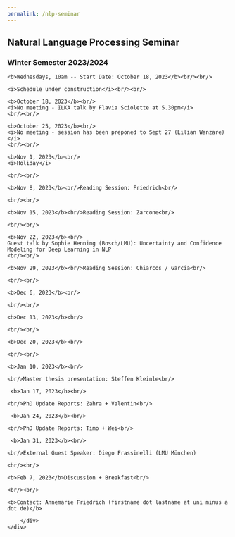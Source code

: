 ```yaml
---
permalink: /nlp-seminar
---
```


<div class="container">
    <div class="row">
        <div class="col-lg-12 text-center">
    <h2>Natural Language Processing Seminar</h2>
    <h3>Winter Semester 2023/2024</h3>

    <b>Wednesdays, 10am -- Start Date: October 18, 2023</b><br/><br/>

    <i>Schedule under construction</i><br/><br/>

    <b>October 18, 2023</b><br/>
    <i>No meeting - ILKA talk by Flavia Sciolette at 5.30pm</i>
    <br/><br/>

    <b>October 25, 2023</b><br/>
    <i>No meeting - session has been preponed to Sept 27 (Lilian Wanzare)</i>
    <br/><br/>
    
    <b>Nov 1, 2023</b><br/>
    <i>Holiday</i>

    <br/><br/>

    <b>Nov 8, 2023</b><br/>Reading Session: Friedrich<br/>

    <br/><br/>

    <b>Nov 15, 2023</b><br/>Reading Session: Zarcone<br/>

    <br/><br/>

    <b>Nov 22, 2023</b><br/>
    Guest talk by Sophie Henning (Bosch/LMU): Uncertainty and Confidence Modeling for Deep Learning in NLP
    <br/><br/>

    <b>Nov 29, 2023</b><br/>Reading Session: Chiarcos / Garcia<br/>

    <br/><br/>

    <b>Dec 6, 2023</b><br/>

    <br/><br/>

    <b>Dec 13, 2023</b><br/>

    <br/><br/>

    <b>Dec 20, 2023</b><br/>

    <br/><br/>

    <b>Jan 10, 2023</b><br/>

    <br/>Master thesis presentation: Steffen Kleinle<br/>

     <b>Jan 17, 2023</b><br/>

    <br/>PhD Update Reports: Zahra + Valentin<br/>

     <b>Jan 24, 2023</b><br/>

    <br/>PhD Update Reports: Timo + Wei<br/>

     <b>Jan 31, 2023</b><br/>

    <br/>External Guest Speaker: Diego Frassinelli (LMU München)
    
    <br/><br/>

    <b>Feb 7, 2023</b>Discussion + Breakfast<br/>

    <br/><br/>

    <b>Contact: Annemarie Friedrich (firstname dot lastname at uni minus a dot de)</b>

        </div>
    </div>
</div>
